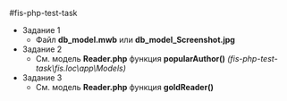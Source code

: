 #fis-php-test-task
* Задание 1
    * Файл **db_model.mwb** или **db_model_Screenshot.jpg**
* Задание 2
    * См. модель **Reader.php** функция **popularAuthor()** *(fis-php-test-task\fis.loc\app\Models)*
* Задание 3
    * См. модель **Reader.php** функция **goldReader()**
